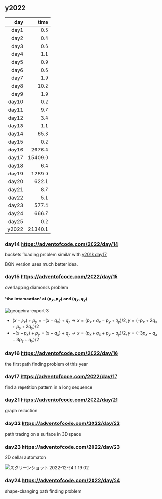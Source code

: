 ## y2022

|   day |    time |
|------:|--------:|
| day1  |     0.5 |
| day2  |     0.4 |
| day3  |     0.6 |
| day4  |     1.1 |
| day5  |     0.9 |
| day6  |     0.6 |
| day7  |     1.9 |
| day8  |    10.2 |
| day9  |     1.9 |
| day10 |     0.2 |
| day11 |     9.7 |
| day12 |     3.4 |
| day13 |     1.1 |
| day14 |    65.3 |
| day15 |     0.2 |
| day16 |  2676.4 |
| day17 | 15409.0 |
| day18 |     6.4 |
| day19 |  1269.9 |
| day20 |   622.1 |
| day21 |     8.7 |
| day22 |     5.1 |
| day23 |   577.4 |
| day24 |   666.7 |
| day25 |     0.2 |
| y2022 | 21340.1 |

### day14 https://adventofcode.com/2022/day/14
buckets floading problem similar with [y2018 day17](https://adventofcode.com/2018/day/17)

BQN version uses much better idea.

### day15 https://adventofcode.com/2022/day/15
overlapping diamonds problem

#### 'the intersection' of $(p_x,p_y)$ and $(q_x,q_y)$
![geogebra-export-3](https://user-images.githubusercontent.com/997855/210023849-64c6c25b-8d7d-47c7-8f7d-72db4ea0e152.svg)

- $(x - p_x) + p_y = -(x - q_x) + q_y \longrightarrow x = (p_x + q_x - p_y + q_y)/2, y = (-p_x + 2q_x + p_y + 2q_y)/2$ 
- $-(x - p_x) + p_y = (x - q_x) + q_y \longrightarrow x = (p_x + q_x + p_y - q_y)/2, y = (-3p_x - q_x -3p_y + q_y)/2$

### day16 https://adventofcode.com/2022/day/16
the first path finding problem of this year

### day17 https://adventofcode.com/2022/day/17
find a repetition pattern in a long sequence

### day21 https://adventofcode.com/2022/day/21
graph reduction

### day22 https://adventofcode.com/2022/day/22
path tracing on a surface in 3D space

### day23 https://adventofcode.com/2022/day/23
2D cellar automaton

![スクリーンショット 2022-12-24 1 19 02](https://user-images.githubusercontent.com/997855/209366726-03437e6c-7eef-44dc-947f-7670eecd6129.png)

### day24 https://adventofcode.com/2022/day/24
shape-changing path finding problem








